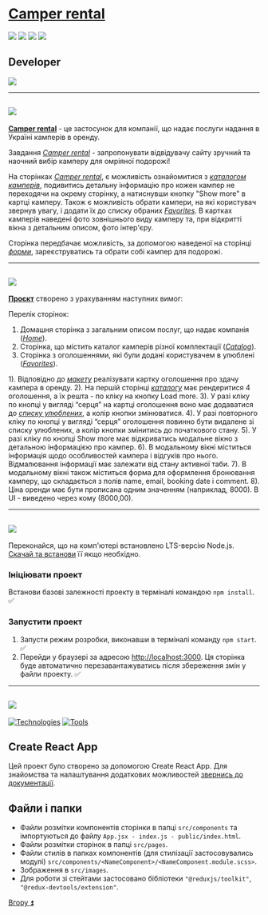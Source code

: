 <a id="top"></a>
# [Camper rental](https://github.com/Aleksey-Dr/camper-rental)

<a href="#1"><img src="https://img.shields.io/badge/Опис Проeкту-512BD4?style=for-the-badge"/></a> <a href="#2"><img src="https://img.shields.io/badge/Функції-ECD53F?style=for-the-badge"/></a> <a href="#3"><img src="https://img.shields.io/badge/Підготовка до роботи-007054?style=for-the-badge"/></a> <a href="#4"><img src="https://img.shields.io/badge/Застосовані технології-A9225C?style=for-the-badge"/></a>

## Developer
<a href="https://github.com/Aleksey-Dr"><img src="https://img.shields.io/badge/Aleksey-Dr-0099E5?style=for-the-badge&logo=github&logoColor=212121"/></a>
___
<a id="1"></a>

## <img src="https://img.shields.io/badge/Опис Проeкту-512BD4?style=for-the-badge"/>

[__Camper rental__](https://github.com/Aleksey-Dr/camper-rental) - це застосунок для компанії, що надає послуги надання в Україні камперів в оренду.

Завдання [_Camper rental_](https://github.com/Aleksey-Dr/camper-rental) - запропонувати відвідувачу сайту зручний та наочний вибір камперу для омріяної подорожі!

На сторінках [_Camper rental_](https://github.com/Aleksey-Dr/camper-rental), є можливість ознайомитися з [_каталогом камперів_](https://aleksey-dr.github.io/camper-rental/catalog), подивитись детальну інформацію про кожен кампер не переходячи на окрему сторінку, а натиснувши кнопку "Show more" в картці камперу.  Також є можливість обрати кампери, на які користувач звернув увагу, і додати їх до списку обраних [_Favorites_](https://aleksey-dr.github.io/camper-rental/favorites). В картках камперів наведені фото зовнішнього виду камперу та, при відкритті вікна з детальним описом, фото інтер'єру.

Сторінка передбачає можливість, за допомогою наведеної на сторінці [_форми_](https://github.com/tatidan/ms-htmlcss-teamproject-2023/blob/main/src/partials/leave-app.html), зареєструватись та обрати собі кампер для подорожі.
___
<a id="2"></a>

## <img src="https://img.shields.io/badge/Функції-ECD53F?style=for-the-badge"/>

[__Проєкт__](https://github.com/tatidan/ms-htmlcss-teamproject-2023) створено з урахуванням наступних вимог:

Перелік сторінок:
1. Домашня сторінка з загальним описом послуг, що надає компанія ([_Home_](https://aleksey-dr.github.io/camper-rental)).
2. Сторінка, що містить каталог камперів різної комплектації ([_Catalog_](https://aleksey-dr.github.io/camper-rental/catalog)).
3. Сторінка з оголошеннями, які були додані користувачем в улюблені ([_Favorites_](https://aleksey-dr.github.io/camper-rental/favorites)).

1). Відповідно до [_макету_](https://www.figma.com/file/fnMWH0eBB7NnoqdAiiKWsQ/Test?type=design&node-id=0-1&mode=design&t=oacPC5pwxsn6BXEW-0) реалізувати картку оголошення про здачу кампера в оренду.
2). На першій сторінці [_каталогу_](https://aleksey-dr.github.io/camper-rental/catalog) має рендеритися 4 оголошення, а їх решта - по кліку на кнопку Load more.
3). У разі кліку по кнопці у вигляді “серця” на картці оголошення воно має додаватися до [_списку улюблених_](https://aleksey-dr.github.io/camper-rental/favorites), а колір кнопки змінюватися.
4). У разі повторного кліку по кнопці у вигляді “серця” оголошення повинно бути видалене зі списку улюблених, а колір кнопки змінитись до початкового стану.
5). У разі кліку по кнопці Show more має відкриватись модальне вікно з детальною інформацією про кампер.
6). В модальному вікні міститься інформація щодо особливостей кампера і відгуків про нього. Відмалювання інформації має залежати від стану активної таби.
7). В модальному вікні також міститься форма для оформлення бронювання камперу, що складається з полів name, email, booking date і comment.
8). Ціна оренди має бути прописана одним значенням (наприклад, 8000). В UI - виведено через кому (8000,00).
___
<a id="3"></a>

## <img src="https://img.shields.io/badge/Підготовка до роботи-007054?style=for-the-badge"/>

Переконайся, що на комп'ютері встановлено LTS-версію Node.js.
[Скачай та встанови](https://nodejs.org/en/) її якщо необхідно.

### Iніціювати проект
Встанови базові залежності проекту в терміналі командою `npm install`. :white_check_mark:
### Запустити проект
1. Запусти режим розробки, виконавши в терміналі команду `npm start`. :white_check_mark:
2. Перейди у браузері за адресою [http://localhost:3000](http://localhost:3000). Ця сторінка буде автоматично
   перезавантажуватись після збереження змін у файли проекту. :white_check_mark:
___
<a id="4"></a>

## <img src="https://img.shields.io/badge/Застосовані технології-A9225C?style=for-the-badge"/>

[![Technologies](https://skillicons.dev/icons?i=html,css,js,react,nodejs)](https://skillicons.dev)
[![Tools](https://skillicons.dev/icons?i=github,git,vscode,figma,sass)](https://skillicons.dev)

## Create React App

Цей проект було створено за допомогою Create React App. Для знайомства та налаштування
додаткових можливостей [звернись до документації](https://create-react-app.dev/).

## Файли і папки

- Файли розмітки компонентів сторінки в папці `src/components` та
  імпортуються до файлу `App.jsx - index.js - public/index.html`.
- Файли розмітки сторінок в папці `src/pages`.
- Файли стилів в папках компонентів (для стилізації застосовувались модулі) `src/components/<NameComponent>/<NameComponent.module.scss>`.
- Зображення в `src/images`.
- Для роботи зі стейтами застосовано бібліотеки  `"@reduxjs/toolkit"`, `"@redux-devtools/extension"`.

[Вгору :arrow_double_up:](#top)